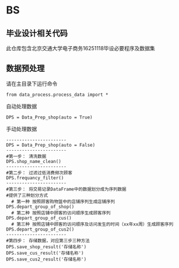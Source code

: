 # BS
## 毕业设计相关代码

此仓库包含北京交通大学电子商务16251118毕设必要程序及数据集

## 数据预处理
请在主目录下运行命令


```
from data_process.process_data import *
```
自动处理数据
```
DPS = Data_Prep_shop(auto = True)
```
手动处理数据
```
-----------------------
DPS = Data_Prep_shop(auto = False)
-----------------------
#第一步： 清洗数据
DPS.shop_name_clean()
-----------------------
#第二步： 过滤过低消费频次顾客
DPS.frequancy_filter()
-----------------------
#第三步： 将交易记录DataFrame中的数据划分成为序列数据
#提供了三种划分方式
  # 第一种 按照顾客购物篮中的店铺序列生成店铺序列
DPS.depart_group_of_shop()
  # 第二种 按照店铺中顾客的访问顺序生成顾客序列
DPS.depart_group_of_cus()  
  # 第三种 按照店铺中顾客的访问顺序及访问发生的时间（xx年xx周）生成顾客序列
DPS.depart_group_of_cus2()
-----------------------
#第四步： 存储数据，对应第三步三种方法
DPS.save_shop_result('存储名称')
DPS.save_cus_result('存储名称')
DPS.save_cus2_result('存储名称')
```
